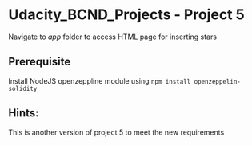 # Udacity_BCND_Projects - Project 5
Navigate to _app_ folder to access HTML page for inserting stars

## Prerequisite
Install NodeJS openzeppline module using ```npm install openzeppelin-solidity``` 

## Hints:
This is another version of project 5 to meet the new requirements
